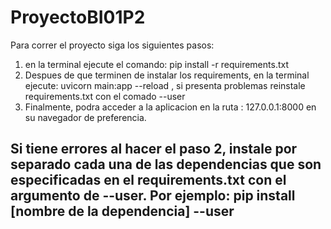 # ProyectoBI01P2

Para correr el proyecto siga los siguientes pasos:
1. en la terminal ejecute el comando: pip install -r requirements.txt
2. Despues de que terminen de instalar los requirements, en la terminal ejecute: uvicorn main:app --reload , si presenta problemas reinstale requirements.txt con el comado --user
3. Finalmente, podra acceder a la aplicacion en la ruta : 127.0.0.1:8000 en su navegador de preferencia.

## Si tiene errores al hacer el paso 2, instale por separado cada una de las dependencias que son especificadas en el requirements.txt con el argumento de --user. Por ejemplo: pip install [nombre de la dependencia] --user
